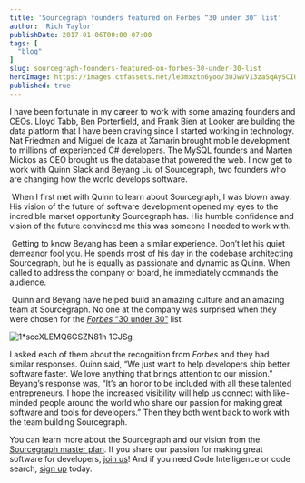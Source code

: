 ```yaml
---
title: 'Sourcegraph founders featured on Forbes “30 under 30” list'
author: 'Rich Taylor'
publishDate: 2017-01-06T00:00-07:00
tags: [
  "blog"
]
slug: sourcegraph-founders-featured-on-forbes-30-under-30-list
heroImage: https://images.ctfassets.net/le3mxztn6yoo/3UJwVV13zaSqAySCIUY8gI/c85ad5e7a09ba7d07115e05b303ee285/1_sccXLEMQ6GSZN81h_1CJSg.png
published: true
---
```




I have been fortunate in my career to work with some amazing founders and CEOs. Lloyd Tabb, Ben Porterfield, and Frank Bien at Looker are building the data platform that I have been craving since I started working in technology. Nat Friedman and Miguel de Icaza at Xamarin brought mobile development to millions of experienced C# developers. The MySQL founders and Marten Mickos as CEO brought us the database that powered the web. I now get to work with Quinn Slack and Beyang Liu of Sourcegraph, two founders who are changing how the world develops software.

 When I first met with Quinn to learn about Sourcegraph, I was blown away. His vision of the future of software development opened my eyes to the incredible market opportunity Sourcegraph has. His humble confidence and vision of the future convinced me this was someone I needed to work with.

 Getting to know Beyang has been a similar experience. Don’t let his quiet demeanor fool you. He spends most of his day in the codebase architecting Sourcegraph, but he is equally as passionate and dynamic as Quinn. When called to address the company or board, he immediately commands the audience.

 Quinn and Beyang have helped build an amazing culture and an amazing team at Sourcegraph. No one at the company was surprised when they were chosen for the [_Forbes_ “30 under 30”](http://www.forbes.com/sites/kathleenchaykowski/2017/01/03/30-under-30-2017-the-young-innovators-transforming-enterprise-tech/#194e1c333754) list.

![1*sccXLEMQ6GSZN81h 1CJSg](//images.contentful.com/le3mxztn6yoo/3UJwVV13zaSqAySCIUY8gI/c85ad5e7a09ba7d07115e05b303ee285/1_sccXLEMQ6GSZN81h_1CJSg.png)

I asked each of them about the recognition from _Forbes_ and they had similar responses. Quinn said, “We just want to help developers ship better software faster. We love anything that brings attention to our mission.” Beyang’s response was, “It’s an honor to be included with all these talented entrepreneurs. I hope the increased visibility will help us connect with like-minded people around the world who share our passion for making great software and tools for developers.” Then they both went back to work with the team building Sourcegraph. 

You can learn more about the Sourcegraph and our vision from the [Sourcegraph master plan](https://sourcegraph.com/company/strategy). If you share our passion for making great software for developers, [join us](https://boards.greenhouse.io/sourcegraph#.WGwfILYrJAY)! And if you need Code Intelligence or code search, [sign up](https://sourcegraph.com/) today.
